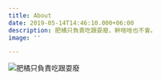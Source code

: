 ```yaml
---
title: About
date: 2019-05-14T14:46:10.000+06:00
description: 肥橘只負責吃跟耍廢，幹啥啥也不會。
image: ''

---
```

![](/images/2019-10-22-5-22-22.png)肥橘只負責吃跟耍廢